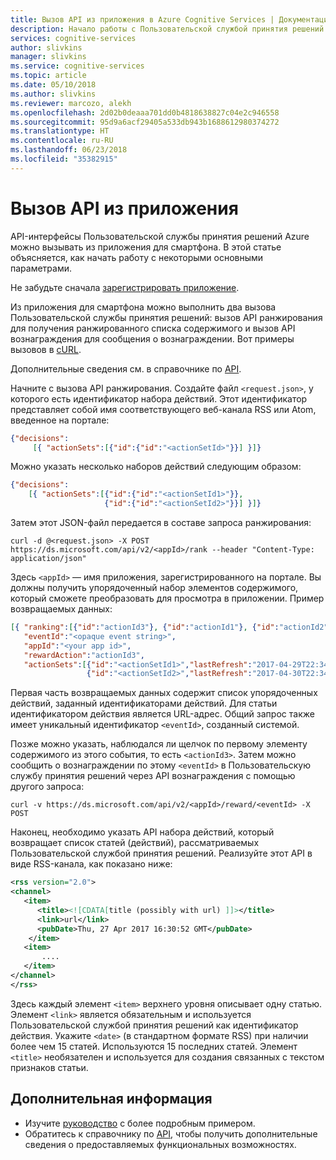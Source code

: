 ```yaml
---
title: Вызов API из приложения в Azure Cognitive Services | Документация Майкрософт
description: Начало работы с Пользовательской службой принятия решений Azure при вызове API-интерфейсов из приложения для смартфона.
services: cognitive-services
author: slivkins
manager: slivkins
ms.service: cognitive-services
ms.topic: article
ms.date: 05/10/2018
ms.author: slivkins
ms.reviewer: marcozo, alekh
ms.openlocfilehash: 2d02b0deaaa701dd0b4818638827c04e2c946558
ms.sourcegitcommit: 95d9a6acf29405a533db943b1688612980374272
ms.translationtype: HT
ms.contentlocale: ru-RU
ms.lasthandoff: 06/23/2018
ms.locfileid: "35382915"
---
```

# <a name="call-api-from-an-app"></a>Вызов API из приложения

API-интерфейсы Пользовательской службы принятия решений Azure можно вызывать из приложения для смартфона. В этой статье объясняется, как начать работу с некоторыми основными параметрами.

Не забудьте сначала [зарегистрировать приложение](custom-decision-service-get-started-register.md).

Из приложения для смартфона можно выполнить два вызова Пользовательской службы принятия решений: вызов API ранжирования для получения ранжированного списка содержимого и вызов API вознаграждения для сообщения о вознаграждении. Вот примеры вызовов в [cURL](https://en.wikipedia.org/wiki/CURL).

Дополнительные сведения см. в справочнике по [API](custom-decision-service-api-reference.md).

Начните с вызова API ранжирования. Создайте файл `<request.json>`, у которого есть идентификатор набора действий. Этот идентификатор представляет собой имя соответствующего веб-канала RSS или Atom, введенное на портале:

```json
{"decisions":
     [{ "actionSets":[{"id":{"id":"<actionSetId>"}}] }]}
```

Можно указать несколько наборов действий следующим образом:

```json
{"decisions":
    [{ "actionSets":[{"id":{"id":"<actionSetId1>"}},
                     {"id":{"id":"<actionSetId2>"}}] }]}
```

Затем этот JSON-файл передается в составе запроса ранжирования:

```shell
curl -d @<request.json> -X POST https://ds.microsoft.com/api/v2/<appId>/rank --header "Content-Type: application/json"
```

Здесь `<appId>` — имя приложения, зарегистрированного на портале. Вы должны получить упорядоченный набор элементов содержимого, который сможете преобразовать для просмотра в приложении. Пример возвращаемых данных:

```json
[{ "ranking":[{"id":"actionId3"}, {"id":"actionId1"}, {"id":"actionId2"}],
   "eventId":"<opaque event string>",
   "appId":"<your app id>",
   "rewardAction":"actionId3",
   "actionSets":[{"id":"<actionSetId1>","lastRefresh":"2017-04-29T22:34:25.3401438Z"},
                 {"id":"<actionSetId2>","lastRefresh":"2017-04-30T22:34:25.3401438Z"}]}]
```

Первая часть возвращаемых данных содержит список упорядоченных действий, заданный идентификаторами действий. Для статьи идентификатором действия является URL-адрес. Общий запрос также имеет уникальный идентификатор `<eventId>`, созданный системой.

Позже можно указать, наблюдался ли щелчок по первому элементу содержимого из этого события, то есть `<actionId3>`. Затем можно сообщить о вознаграждении по этому `<eventId>` в Пользовательскую службу принятия решений через API вознаграждения с помощью другого запроса:

```shell
curl -v https://ds.microsoft.com/api/v2/<appId>/reward/<eventId> -X POST
```

Наконец, необходимо указать API набора действий, который возвращает список статей (действий), рассматриваемых Пользовательской службой принятия решений. Реализуйте этот API в виде RSS-канала, как показано ниже:

```xml
<rss version="2.0">
<channel>
   <item>
      <title><![CDATA[title (possibly with url) ]]></title>
      <link>url</link>
      <pubDate>Thu, 27 Apr 2017 16:30:52 GMT</pubDate>
    </item>
   <item>
       ....
   </item>
</channel>
</rss>
```

Здесь каждый элемент `<item>` верхнего уровня описывает одну статью. Элемент `<link>` является обязательным и используется Пользовательской службой принятия решений как идентификатор действия. Укажите `<date>` (в стандартном формате RSS) при наличии более чем 15 статей. Используются 15 последних статей. Элемент `<title>` необязателен и используется для создания связанных с текстом признаков статьи.

## <a name="next-steps"></a>Дополнительная информация

* Изучите [руководство](custom-decision-service-tutorial-news.md) с более подробным примером.
* Обратитесь к справочнику по [API](custom-decision-service-api-reference.md), чтобы получить дополнительные сведения о предоставляемых функциональных возможностях.